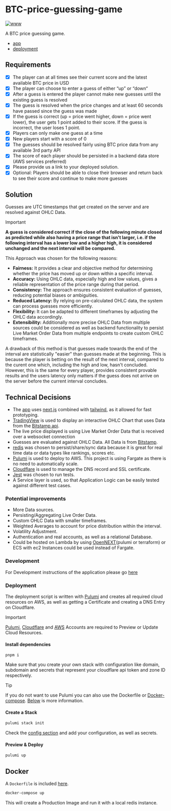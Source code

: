 # BTC-price-guessing-game

[![www](https://img.shields.io/badge/docs-online-green)](https://btc-game.nicozweifel.com/)

A BTC price guessing game.

- [app](/app)
- [deployment](index.ts)

## Requirements

- [x] The player can at all times see their current score and the latest available BTC price in USD
- [x] The player can choose to enter a guess of either “up” or “down“
- [x] After a guess is entered the player cannot make new guesses until the existing guess is resolved
- [x] The guess is resolved when the price changes and at least 60 seconds have passed since the guess was made
- [x] If the guess is correct (up = price went higher, down = price went lower), the user gets 1 point added to their score. If the guess is incorrect, the user loses 1 point.
- [x] Players can only make one guess at a time
- [x] New players start with a score of 0
- [x] The guesses should be resolved fairly using BTC price data from any available 3rd party API
- [x] The score of each player should be persisted in a backend data store (AWS services preferred)
- [x] Please provide us a link to your deployed solution.
- [x] Optional: Players should be able to close their browser and return back to see their score and continue to make more guesses

## Solution

Guesses are UTC timestamps that get created on the server and are resolved against OHLC Data.

> [!IMPORTANT]
> **A guess is considered correct if the close of the following minute closed as predicted while also having a price range that isn't larger, i.e. if the following interval has a lower low and a higher high, it is considered unchanged and the next interval will be compared.**

This Approach was chosen for the following reasons:

- **Fairness:** It provides a clear and objective method for determining whether the price has moved up or down within a specific interval.
- **Accuracy:** Using OHLC data, especially high and low values, gives a reliable representation of the price range during that period.
- **Consistency:** The approach ensures consistent evaluation of guesses, reducing potential biases or ambiguities.
- **Reduced Latency:** By relying on pre-calculated OHLC data, the system can process guesses more efficiently.
- **Flexibility:** It can be adapted to different timeframes by adjusting the OHLC data accordingly.
- **Extensibility:** Additionally more precise OHLC Data from multiple sources could be considered as well as backend functionality to persist Live Market Order Data from multiple endpoints to create custom OHLC timeframes.

A drawback of this method is that guesses made towards the end of the interval are statistically "easier" than guesses made at the beginning. 
This is because the player is betting on the result of the next interval, compared to the curent one which, including the high and low, hasn't concluded. 
However, this is the same for every player, provides consistent provable results and the users latency only matters if the guess does not arrive on the server before the current interval concludes.


## Technical Decisions

- The [app](/app) uses [next.js](https://nextjs.org/) combined with [tailwind](https://tailwindui.com/), as it allowed for fast prototyping.
- [TradingView](https://www.tradingview.com/widget/advanced-chart/) is used to display an interactive OHLC Chart that uses Data from the [Bitstamp api](https://www.bitstamp.net/api/).
- The live price displayed is using Live Market Order Data that is received over a websocket connection
- Guesses are evaluated against OHLC Data. All Data is from [Bitstamp](https://www.bitstamp.net/api/).
- [redis](https://redis.io/) was chosen to persist/share/sync data because it is great for real time data or data types like rankings, scores etc.
- [Pulumi](https://www.pulumi.com/docs/) is used to deploy to AWS. This project is using Fargate as there is no need to automatically scale. 
- [Cloudflare](https://www.cloudflare.com/) is used to manage the DNS record and SSL certificate.
- [Jest](https://jestjs.io/) was chosen to run tests. 
- A Service layer is used, so that Application Logic can be easily tested against different test cases.

### Potential improvements

- More Data sources.
- Persisting/Aggregating Live Order Data.
- Custom OHLC Data with smaller timeframes.
- Weighted Averages to account for price distribution within the interval.
- Volatility Adjustment.
- Authentication and real accounts, as well as a relational Database.
- Could be hosted on Lambda by using [OpenNEXT](https://open-next.js.org/)(pulumi or terraform) or ECS with ec2 Instances could be used instead of Fargate.

### Development

For Development instructions of the application please go [here](/app/README.md)

### Deployment

The deployment script is written with [Pulumi](https://www.pulumi.com/docs/) and creates all required cloud resources on AWS, as well as getting a Certificate and creating a DNS Entry on Cloudflare.

> [!IMPORTANT]
> [Pulumi](https://www.pulumi.com/docs/), [Cloudflare](https://www.cloudflare.com/) and [AWS](https://aws.amazon.com/) Accounts are required to Preview or Update Cloud Resources.


#### Install dependencies
```
pnpm i
```

Make sure that you create your own stack with configuration like domain, subdomain and secrets that represent your cloudflare api token and zone ID respectively.

> [!TIP]  
> If you do not want to use Pulumi you can also use the Dockerfile or [Docker-compose](https://docs.docker.com/compose/). [Below](#Docker) is more information.

#### Create a Stack


```bash
pulumi stack init
```

Check the [config section](https://www.pulumi.com/docs/concepts/config/) and add your configuration, as well as secrets. 

#### Preview & Deploy

```bash
pulumi up
```

## Docker

A `Dockerfile` is included [here](/app/Dockerfile).


```bash
docker-compose up
```

This will create a Production Image and run it with a local redis instance.
